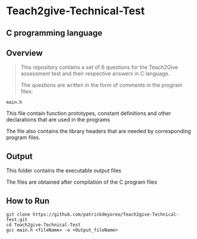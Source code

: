 # Teach2give-Technical-Test
## C programming language

## Overview
> This repository contains a set of 6 questions for the Teach2Give assessment test
> and their respective answers in C language.
> 
> The questions are written in the form of comments in the program files:
>

`main.h`
<p>
This file 
contain function prototypes, constant definitions and other declarations that are used in the programs
</p>
<p>
  The file also contains the library headers that are needed by corresponding program files.
</p>

## Output
<p> This folder contains the executable output files </p>
<p> The files are obtained after compilation of the C program files </p>


## How to Run
```
git clone https://github.com/patrickdeyoreo/Teach2give-Technical-Test.git
cd Teach2give-Technical-Test
gcc main.h <fileName> -o <Output_fileName>
```
